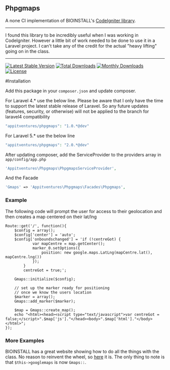## Phpgmaps
A none CI implementation of BIOINSTALL's [CodeIgniter library](http://github.com/BIOSTALL/CodeIgniter-Google-Maps-V3-API-Library).

---

I found this library to be incredibly useful when I was working in CodeIgniter. However a little bit of work needed to be done to use it in a Laravel project. I can't take any of the credit for the actual "heavy lifting" going on in the class.

---

[![Latest Stable Version](https://poser.pugx.org/appitventures/phpgmaps/v/stable.svg)](https://packagist.org/packages/appitventures/phpgmaps)
[![Total Downloads](https://poser.pugx.org/appitventures/phpgmaps/downloads.svg)](https://packagist.org/packages/appitventures/phpgmaps)
[![Monthly Downloads](https://poser.pugx.org/appitventures/phpgmaps/d/monthly.png)](https://packagist.org/packages/appitventures/phpgmaps)
[![License](https://poser.pugx.org/appitventures/phpgmaps/license.svg)](https://packagist.org/packages/appitventures/phpgmaps)

#Installation

Add this package in your `composer.json` and update composer.

For Laravel 4.\* use the below line. Please be aware that I only have the time to support the latest stable release of Laravel. So any future updates (features, security, or otherwise) will not be applied to the branch for laravel4 compatibility

```php
"appitventures/phpgmaps": "1.0.*@dev"
```

For Laravel 5.\* use the below line
 
```php
"appitventures/phpgmaps": "2.0.*@dev"
```

After updating composer, add the ServiceProvider to the providers array in `app/config/app.php`

```php
'Appitventures\Phpgmaps\PhpgmapsServiceProvider',
```

And the Facade

```php
'Gmaps' => 'Appitventures\Phpgmaps\Facades\Phpgmaps',
```

### Example 
The following code will prompt the user for access to their geolocation and then creates a map centered on their lat/lng

    Route::get('/', function(){
        $config = array();
        $config['center'] = 'auto';
        $config['onboundschanged'] = 'if (!centreGot) {
                var mapCentre = map.getCenter();
                marker_0.setOptions({
                    position: new google.maps.LatLng(mapCentre.lat(), mapCentre.lng())
                });
            }
            centreGot = true;';
            
        Gmaps::initialize($config);

        // set up the marker ready for positioning
        // once we know the users location
        $marker = array();
        Gmaps::add_marker($marker);

        $map = Gmaps::create_map();
        echo "<html><head><script type="text/javascript">var centreGot = false;</script>".$map['js']."</head><body>".$map['html']."</body></html>";
    });

### More Examples
BIOINSTALL has a great website showing how to do all the things with the class. No reason to reinvent the wheel, so [here](http://biostall.com/demos/google-maps-v3-api-codeigniter-library/) it is. The only thing to note is that `$this->googlemaps` is now `Gmaps::`.
